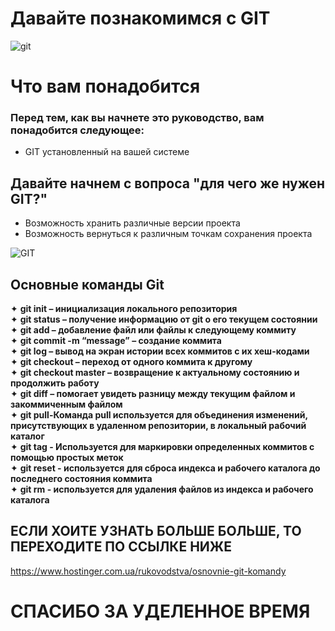 # Давайте познакомимся с GIT
![git](https://techrocks.ru/wp-content/uploads/2019/04/59efwakoatqloh2tfq5j.png)
# Что вам понадобится
### Перед тем, как вы начнете это руководство, вам понадобится следующее:
* GIT установленный на вашей системе
##  Давайте начнем с вопроса "для чего же нужен GIT?"     
* Возможность хранить различные версии проекта
* Возможность вернуться к различным точкам сохранения проекта  

![GIT](https://www.hostinger.com.ua/rukovodstva/wp-content/uploads/sites/8/2017/04/osnovnye-git-komandy-768x478.png)
## Основные команды Git

✦ **git init – инициализация локального репозитория**  
✦ **git status – получение информацию от git о его текущем состоянии**  
✦ **git add – добавление файл или файлы к следующему коммиту**  
✦ **git commit -m “message” – создание коммита**  
✦ **git log – вывод на экран истории всех коммитов с их хеш-кодами**  
✦ **git checkout – переход от одного коммита к другому**  
✦ **git checkout master – возвращение к актуальному состоянию и продолжить работу**  
✦ **git diff – помогает увидеть разницу между текущим файлом и закоммиченным файлом**  
✦ **git pull-Команда pull используется для объединения изменений, присутствующих в удаленном репозитории, в локальный рабочий каталог**     
✦ **git tag - Используется для маркировки определенных коммитов с помощью простых меток**    
✦ **git reset - используется для сброса индекса и рабочего каталога до последнего состояния коммита**  
✦ **git rm - используется для удаления файлов из индекса и рабочего каталога**  
## ЕСЛИ ХОИТЕ УЗНАТЬ БОЛЬШЕ БОЛЬШЕ, ТО ПЕРЕХОДИТЕ ПО ССЫЛКЕ НИЖЕ  
<https://www.hostinger.com.ua/rukovodstva/osnovnie-git-komandy> 
# СПАСИБО ЗА УДЕЛЕННОЕ ВРЕМЯ
